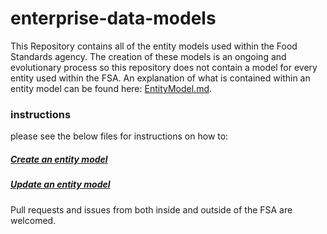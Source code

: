 # enterprise-data-models

This Repository contains all of the entity models used within the Food Standards agency. The creation of these models is an ongoing and evolutionary process so this repository does not contain a model for every entity used within the FSA. An explanation of what is contained within an entity model can be found here: [EntityModel.md](/EntityModel.md).

### instructions
please see the below files for instructions on how to:
##### [Create an entity model](/HowToCreateAnEntityModel.md)
##### [Update an entity model](/UpdatingAnExistingModel.md)

Pull requests and issues from both inside and outside of the FSA are welcomed.
